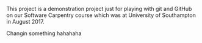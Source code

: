 This project is a demonstration project just for playing with git and GitHub on our Software Carpentry course which was at University of Southampton in August 2017.

Changin something hahahaha
